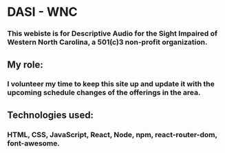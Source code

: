 # DASI - WNC

### This webiste is for Descriptive Audio for the Sight Impaired of Western North Carolina, a 501(c)3 non-profit organization. 

## My role:

### I volunteer my time to keep this site up and update it with the upcoming schedule changes of the offerings in the area.

## Technologies used:

### HTML, CSS, JavaScript, React, Node, npm, react-router-dom, font-awesome.
